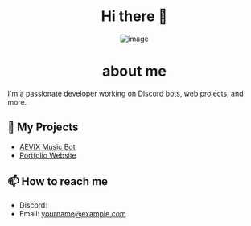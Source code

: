 <div align="center">

# Hi there 👋
![image](https://github.com/vishwas213/user-attachments/blob/main/hello-word.jpg)
</div>
<div align="center">

# about me

</div>
I'm a passionate developer working on Discord bots, web projects, and more.

## 🚀 My Projects
- [AEVIX Music Bot](https://github.com/your-bot-link)
- [Portfolio Website](https://yourwebsite.com)

## 📫 How to reach me
- Discord: 
- Email: yourname@example.com

<!--

<h1 align="center">Hi there 👋</h1>

![image](https://github.com/user-attachments/assets/39cbe2a0-d53d-4033-b783-a7a5f416cb2a)



<h1 align="center">About me</h1>
<p align="left">I'm Ray A Bot Developer for discord also A Web developer and Minecraft Developer Too 


## Things I am passionate about

- Bot :robot:
- Open source :octocat:
- And Private source 🔏

## Get in touch :coffee:

- Your future buddy to discuss Bot related things and tech in general on [Discord](https://dsc.gg/codexdev).
- My Discord Id **__ray.dev__**
- And of course GitHub you're already on (Recursion).

<h3 align="left">Languages and Tools:</h3>
<p align="left"> <a href="https://www.gnu.org/software/bash/" target="_blank" rel="noreferrer"> <img src="https://www.vectorlogo.zone/logos/gnu_bash/gnu_bash-icon.svg" alt="bash" width="40" height="40"/> </a> <a href="https://www.cprogramming.com/" target="_blank" rel="noreferrer"> <img src="https://raw.githubusercontent.com/devicons/devicon/master/icons/c/c-original.svg" alt="c" width="40" height="40"/> </a> <a href="https://www.w3schools.com/css/" target="_blank" rel="noreferrer"> <img src="https://raw.githubusercontent.com/devicons/devicon/master/icons/css3/css3-original-wordmark.svg" alt="css3" width="40" height="40"/> </a> <a href="https://www.w3.org/html/" target="_blank" rel="noreferrer"> <img src="https://raw.githubusercontent.com/devicons/devicon/master/icons/html5/html5-original-wordmark.svg" alt="html5" width="40" height="40"/> </a> <a href="https://developer.mozilla.org/en-US/docs/Web/JavaScript" target="_blank" rel="noreferrer"> <img src="https://raw.githubusercontent.com/devicons/devicon/master/icons/javascript/javascript-original.svg" alt="javascript" width="40" height="40"/> </a> <a href="https://nodejs.org" target="_blank" rel="noreferrer"> <img src="https://raw.githubusercontent.com/devicons/devicon/master/icons/nodejs/nodejs-original-wordmark.svg" alt="nodejs" width="40" height="40"/> </a> <a href="https://www.python.org" target="_blank" rel="noreferrer"> <img src="https://raw.githubusercontent.com/devicons/devicon/master/icons/python/python-original.svg" alt="python" width="40" height="40"/> </a> </p>

<p><img align="left" src="https://github-readme-stats.vercel.app/api/top-langs?username=RayDev07&show_icons=true&locale=en&layout=compact" alt="Ray" /></p>

<p>&nbsp;<img align="center" src="https://github-readme-stats.vercel.app/api?username=RayDev07&show_icons=true&locale=en" alt="Ray" /></p>-->

